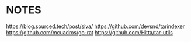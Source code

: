 # NOTES

https://blog.sourced.tech/post/siva/
https://github.com/devsnd/tarindexer
https://github.com/mcuadros/go-rat
https://github.com/Hitta/tar-utils
